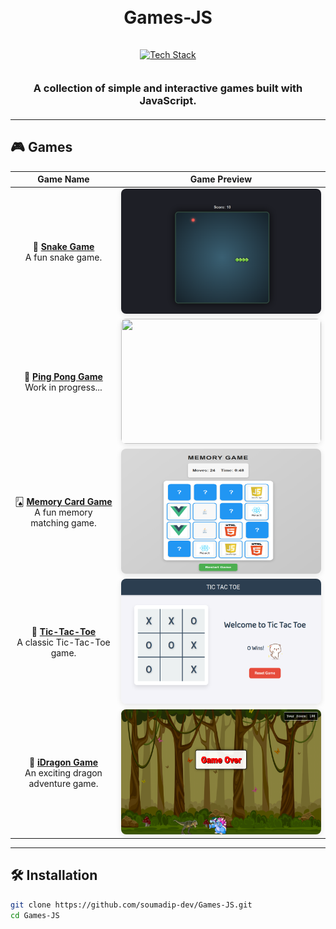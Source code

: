<h1 align="center">
  <br>
  Games-JS
  <br>
</h1>

<div align="center">
  <a href="https://github.com/kavindu-dilshan">
    <img src="https://skillicons.dev/icons?i=html,css,js,github" alt="Tech Stack" width="150" style="padding: 15px 0">
  </a>
</div>

<h3 align="center" style="margin: 20px 0">
  A collection of simple and interactive games built with JavaScript.
</h3>

---

## 🎮 Games

<div align="center">

|                                                          Game Name                                                           |                                                                                                                                                  Game Preview                                                                                                                                                  |
| :--------------------------------------------------------------------------------------------------------------------------: | :------------------------------------------------------------------------------------------------------------------------------------------------------------------------------------------------------------------------------------------------------------------------------------------------------------: |
|           🐍 **[Snake Game](https://github.com/soumadip-dev/Games-JS/blob/main/Snake_Game/Images/Game.png)**<br>A fun snake game.            |                                                 <div align="center"><img src="https://github.com/soumadip-dev/Games-JS/blob/main/Snake_Game/Images/Game.png" width="320" height="200" style="border-radius: 8px; box-shadow: 0 2px 8px rgba(0,0,0,0.1)"></div>                                                 |
|                                      🏓 **[Ping Pong Game](#)**<br>Work in progress...                                       | <div align="center"><img src="https://media2.giphy.com/media/v1.Y2lkPTc5MGI3NjExNmEzZHM0djFybDJlcTkwOGtjZTc2NDZsYTVlMTZ0cXJ1a3Qxems2NiZlcD12MV9pbnRlcm5hbF9naWZfYnlfaWQmY3Q9Zw/ek2O7qoqZxR2H6tHN5/giphy.gif" width="320" height="200" style="border-radius: 8px; box-shadow: 0 2px 8px rgba(0,0,0,0.1)"></div> |
| 🂫 **[Memory Card Game](https://github.com/soumadip-dev/Games-JS/tree/main/Memory_Card_Game)**<br>A fun memory matching game. |                                          <div align="center"><img src="https://github.com/soumadip-dev/Games-JS/blob/main/Memory_Card_Game/SS-Memory_Card_Game.png" width="320" height="200" style="border-radius: 8px; box-shadow: 0 2px 8px rgba(0,0,0,0.1)"></div>                                          |
|    🎯 **[Tic-Tac-Toe](https://github.com/soumadip-dev/Games-JS/tree/main/TicTacToe_Game)**<br>A classic Tic-Tac-Toe game.    |                                        <div align="center"><img src="https://github.com/soumadip-dev/Games-JS/blob/main/TicTacToe_Game/assets/SS_TicTacToe-Game.png" width="320" height="200" style="border-radius: 8px; box-shadow: 0 2px 8px rgba(0,0,0,0.1)"></div>                                         |
| 🐉 **[iDragon Game](https://github.com/soumadip-dev/JS-Games/tree/main/Idragon_Game)**<br>An exciting dragon adventure game. |                                              <div align="center"><img src="https://github.com/soumadip-dev/Games-JS/blob/main/Idragon_Game/SS_Idragon_Game.png" width="320" height="200" style="border-radius: 8px; box-shadow: 0 2px 8px rgba(0,0,0,0.1)"></div>                                              |

</div>

---

## 🛠️ Installation

```bash
git clone https://github.com/soumadip-dev/Games-JS.git
cd Games-JS
```
